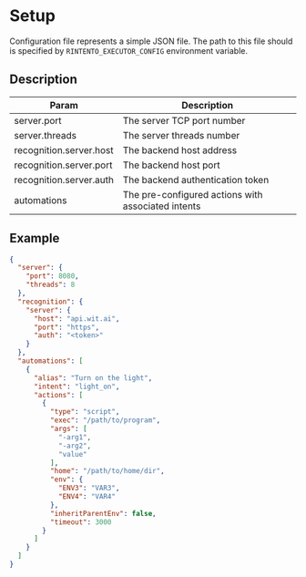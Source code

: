 # Setup

Configuration file represents a simple JSON file.
The path to this file should is specified by `RINTENTO_EXECUTOR_CONFIG` environment variable.

## Description

| Param                   | Description                                        |
|-------------------------|----------------------------------------------------|
| server.port             | The server TCP port number                         |
| server.threads          | The server threads number                          |
| recognition.server.host | The backend host address                           |
| recognition.server.port | The backend host port                              |
| recognition.server.auth | The backend authentication token                   |
| automations             | The pre-configured actions with associated intents |

## Example

```json
{
  "server": {
    "port": 8080,
    "threads": 8
  },
  "recognition": {
    "server": {
      "host": "api.wit.ai",
      "port": "https",
      "auth": "<token>"
    }
  },
  "automations": [
    {
      "alias": "Turn on the light",
      "intent": "light_on",
      "actions": [
        {
          "type": "script",
          "exec": "/path/to/program",
          "args": [
            "-arg1",
            "-arg2",
            "value"
          ],
          "home": "/path/to/home/dir",
          "env": {
            "ENV3": "VAR3",
            "ENV4": "VAR4"
          },
          "inheritParentEnv": false,
          "timeout": 3000
        }
      ]
    }
  ]
}
```
